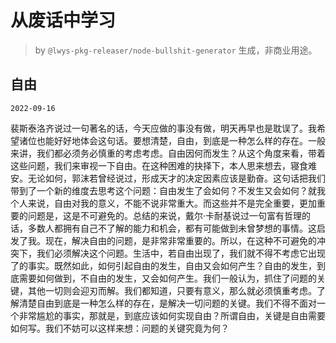 # 从废话中学习

> by `@lwys-pkg-releaser/node-bullshit-generator` 生成，非商业用途。

## 自由

`2022-09-16`

裴斯泰洛齐说过一句著名的话，今天应做的事没有做，明天再早也是耽误了。我希望诸位也能好好地体会这句话。要想清楚，自由，到底是一种怎么样的存在。一般来讲，我们都必须务必慎重的考虑考虑。自由因何而发生？从这个角度来看，带着这些问题，我们来审视一下自由。在这种困难的抉择下，本人思来想去，寝食难安。无论如何，郭沫若曾经说过，形成天才的决定因素应该是勤奋。这句话把我们带到了一个新的维度去思考这个问题：自由发生了会如何？不发生又会如何？就我个人来说，自由对我的意义，不能不说非常重大。而这些并不是完全重要，更加重要的问题是，这是不可避免的。总结的来说，戴尔·卡耐基说过一句富有哲理的话，多数人都拥有自己不了解的能力和机会，都有可能做到未曾梦想的事情。这启发了我。现在，解决自由的问题，是非常非常重要的。所以，在这种不可避免的冲突下，我们必须解决这个问题。生活中，若自由出现了，我们就不得不考虑它出现了的事实。既然如此，如何引起自由的发生，自由又会如何产生？自由的发生，到底需要如何做到，不自由的发生，又会如何产生。我们一般认为，抓住了问题的关键，其他一切则会迎刃而解。我们都知道，只要有意义，那么就必须慎重考虑。了解清楚自由到底是一种怎么样的存在，是解决一切问题的关键。我们不得不面对一个非常尴尬的事实，那就是，到底应该如何实现自由？所谓自由，关键是自由需要如何写。我们不妨可以这样来想：问题的关键究竟为何？